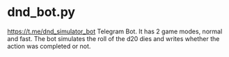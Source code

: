 # dnd_bot.py
https://t.me/dnd_simulator_bot
Telegram Bot. It has 2 game modes, normal and fast. The bot simulates the roll of the d20 dies and writes whether the action was completed or not.
